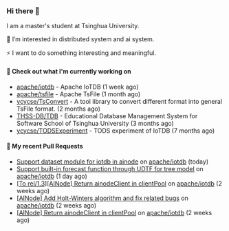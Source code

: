 ### Hi there 👋
I am a master's student at Tsinghua University.

🌱 I’m interested in distributed system and ai system.

⚡ I want to do something interesting and meaningful.

#### 🤖 Check out what I'm currently working on

- [apache/iotdb](https://github.com/apache/iotdb) - Apache IoTDB (1 week ago)
- [apache/tsfile](https://github.com/apache/tsfile) - Apache TsFile (1 month ago)
- [ycycse/TsConvert](https://github.com/ycycse/TsConvert) - A tool library to convert different format into general TsFile format. (2 months ago)
- [THSS-DB/TDB](https://github.com/THSS-DB/TDB) - Educational Database Management System for Software School of Tsinghua University (3 months ago)
- [ycycse/TODSExperiment](https://github.com/ycycse/TODSExperiment) - TODS experiment of IoTDB (7 months ago)

#### 🔨 My recent Pull Requests

- [Support dataset module for iotdb in ainode](https://github.com/apache/iotdb/pull/15686) on [apache/iotdb](https://github.com/apache/iotdb) (today)
- [Support built-in forecast function through UDTF for tree model](https://github.com/apache/iotdb/pull/15682) on [apache/iotdb](https://github.com/apache/iotdb) (1 day ago)
- [[To rel/1.3][AINode] Return ainodeClient in clientPool](https://github.com/apache/iotdb/pull/15585) on [apache/iotdb](https://github.com/apache/iotdb) (2 weeks ago)
- [[AINode] Add Holt-Winters algorithm and fix related bugs](https://github.com/apache/iotdb/pull/15584) on [apache/iotdb](https://github.com/apache/iotdb) (2 weeks ago)
- [[AINode] Return ainodeClient in clientPool](https://github.com/apache/iotdb/pull/15547) on [apache/iotdb](https://github.com/apache/iotdb) (2 weeks ago)


